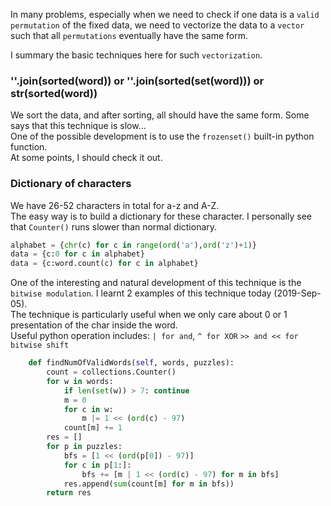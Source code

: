 In many problems, especially when we need to check if one data is a `valid permutation` of the fixed data, we need to vectorize the data to a `vector` such that all `permutations` eventually have the same form.     
     
I summary the basic techniques here for such `vectorization`.     

### ''.join(sorted(word)) or ''.join(sorted(set(word))) or str(sorted(word))

We sort the data, and after sorting, all should have the same form. Some says that this technique is slow...     
One of the possible development is to use the `frozenset()` built-in python function.   
At some points, I should check it out.     

### Dictionary of characters

We have 26-52 characters in total for a-z and A-Z.   
The easy way is to build a dictionary for these character. I personally see that `Counter()` runs slower than normal dictionary.     

```python
alphabet = {chr(c) for c in range(ord('a'),ord('z')+1)}
data = {c:0 for c in alphabet}
data = {c:word.count(c) for c in alphabet}
```

One of the interesting and natural development of this technique is the `bitwise modulation`. I learnt 2 examples of this technique today (2019-Sep-05).   
The technique is particularly useful when we only care about 0 or 1 presentation of the char inside the word.    
Useful python operation includes: `| for and`, `^ for XOR` `>> and << for bitwise shift` 

```python
    def findNumOfValidWords(self, words, puzzles):
        count = collections.Counter()
        for w in words:
            if len(set(w)) > 7: continue
            m = 0
            for c in w:
                m |= 1 << (ord(c) - 97)
            count[m] += 1
        res = []
        for p in puzzles:
            bfs = [1 << (ord(p[0]) - 97)]
            for c in p[1:]:
                bfs += [m | 1 << (ord(c) - 97) for m in bfs]
            res.append(sum(count[m] for m in bfs))
        return res

```
